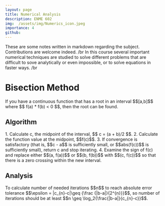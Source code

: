 ```yaml
---
layout: page
title: Numerical Analysis 
description: ENME 602
img:  /assets/img/Numerics_icon.jpeg
importance: 4
github:  
---
```


These are some notes written in markdown regarding the subject. Contributions are welcome indeed.
/br
In this course several important numerical techniques are studied to solve different problems that are difficult to sove analytically or even impossible, or to solve equations in faster ways.
/br
<h1>Bisection Method</h1>
If you have a continuous function that has a root in an interval $$[a,b]$$ where $$ f(a) * f(b) < 0 $$, then the root can be found.


<h2>Algorithm</h2> 
1. Calculate c, the midpoint of the interval, 
$$ c = (a + b)/2 $$.
2. Calculate the function value at the midpoint, $$f(c)$$.
3. If convergence is satisfactory (that is, $$c - a$$ is sufficiently small, or $$abs(f(c))$$ is sufficiently small), return c and stop iterating. 
4. Examine the sign of f(c) and replace either $$(a, f(a))$$ or $$(b, f(b))$$ with $$(c, f(c))$$ so that there is a zero crossing within the new interval.


<h2>Analysis</h2>
To calculate number of needed iterations $$n$$ to reach absolute error tolerance $$\epsilon = |c_{n}-c|\geq {\frac {|b-a|}{2^{n}}}$$, so number of iterations should be at least $$n \geq \log_2{\frac{|b-a|}{c_{n}-c}}$$. 

